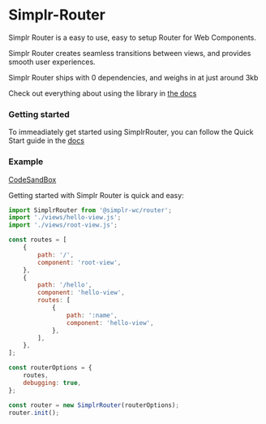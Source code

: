 # Simplr-Router

Simplr Router is a easy to use, easy to setup Router for Web Components.

Simplr Router creates seamless transitions between views, and provides smooth user experiences.

Simplr Router ships with 0 dependencies, and weighs in at just around 3kb

Check out everything about using the library in [the docs](https://router.matsu.fi/)

### Getting started

To immeadiately get started using SimplrRouter, you can follow the Quick Start guide in the [docs](https://router.matsu.fi/quick-start)

### Example

[CodeSandBox](https://codesandbox.io/s/quirky-hill-330x0?fontsize=14&hidenavigation=1&theme=dark)

Getting started with Simplr Router is quick and easy:

```javascript
import SimplrRouter from '@simplr-wc/router';
import './views/hello-view.js';
import './views/root-view.js';

const routes = [
    {
        path: '/',
        component: 'root-view',
    },
    {
        path: '/hello',
        component: 'hello-view',
        routes: [
            {
                path: ':name',
                component: 'hello-view',
            },
        ],
    },
];

const routerOptions = {
    routes,
    debugging: true,
};

const router = new SimplrRouter(routerOptions);
router.init();
```
